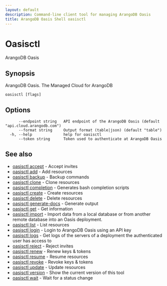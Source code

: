 ```yaml
---
layout: default
description: Command-line client tool for managing ArangoDB Oasis
title: ArangoDB Oasis Shell oasisctl
---
```

# Oasisctl

ArangoDB Oasis

## Synopsis

ArangoDB Oasis. The Managed Cloud for ArangoDB

```
oasisctl [flags]
```

## Options

```
      --endpoint string   API endpoint of the ArangoDB Oasis (default "api.cloud.arangodb.com")
      --format string     Output format (table|json) (default "table")
  -h, --help              help for oasisctl
      --token string      Token used to authenticate at ArangoDB Oasis
```

## See also

* [oasisctl accept](oasisctl-accept.html)	 - Accept invites
* [oasisctl add](oasisctl-add.html)	 - Add resources
* [oasisctl backup](oasisctl-backup.html)	 - Backup commands
* [oasisctl clone](oasisctl-clone.html)	 - Clone resources
* [oasisctl completion](oasisctl-completion.html)	 - Generates bash completion scripts
* [oasisctl create](oasisctl-create.html)	 - Create resources
* [oasisctl delete](oasisctl-delete.html)	 - Delete resources
* [oasisctl generate-docs](oasisctl-generate-docs.html)	 - Generate output
* [oasisctl get](oasisctl-get.html)	 - Get information
* [oasisctl import](oasisctl-import.html)	 - Import data from a local database or from another remote database into an Oasis deployment.
* [oasisctl list](oasisctl-list.html)	 - List resources
* [oasisctl login](oasisctl-login.html)	 - Login to ArangoDB Oasis using an API key
* [oasisctl logs](oasisctl-logs.html)	 - Get logs of the servers of a deployment the authenticated user has access to
* [oasisctl reject](oasisctl-reject.html)	 - Reject invites
* [oasisctl renew](oasisctl-renew.html)	 - Renew keys & tokens
* [oasisctl resume](oasisctl-resume.html)	 - Resume resources
* [oasisctl revoke](oasisctl-revoke.html)	 - Revoke keys & tokens
* [oasisctl update](oasisctl-update.html)	 - Update resources
* [oasisctl version](oasisctl-version.html)	 - Show the current version of this tool
* [oasisctl wait](oasisctl-wait.html)	 - Wait for a status change

